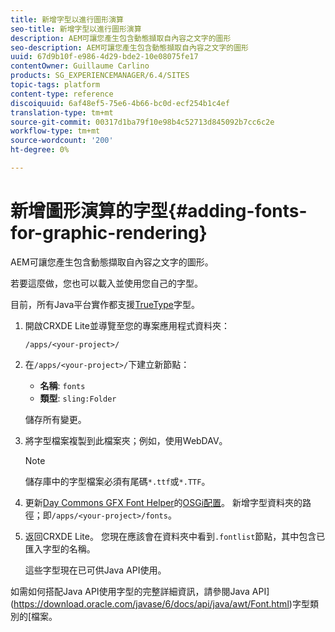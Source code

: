 ```yaml
---
title: 新增字型以進行圖形演算
seo-title: 新增字型以進行圖形演算
description: AEM可讓您產生包含動態擷取自內容之文字的圖形
seo-description: AEM可讓您產生包含動態擷取自內容之文字的圖形
uuid: 67d9b10f-e986-4d29-bde2-10e08075fe17
contentOwner: Guillaume Carlino
products: SG_EXPERIENCEMANAGER/6.4/SITES
topic-tags: platform
content-type: reference
discoiquuid: 6af48ef5-75e6-4b66-bc0d-ecf254b1c4ef
translation-type: tm+mt
source-git-commit: 00317d1ba79f10e98b4c52713d845092b7cc6c2e
workflow-type: tm+mt
source-wordcount: '200'
ht-degree: 0%

---
```



# 新增圖形演算的字型{#adding-fonts-for-graphic-rendering}

AEM可讓您產生包含動態擷取自內容之文字的圖形。

若要這麼做，您也可以載入並使用您自己的字型。

目前，所有Java平台實作都支援[TrueType](https://en.wikipedia.org/wiki/Truetype)字型。

1. 開啟CRXDE Lite並導覽至您的專案應用程式資料夾：

   `/apps/<your-project>/`

1. 在`/apps/<your-project>/`下建立新節點：

   * **名稱**:  `fonts`
   * **類型**:  `sling:Folder`

   儲存所有變更。

1. 將字型檔案複製到此檔案夾；例如，使用WebDAV。

   >[!NOTE]
   >
   >儲存庫中的字型檔案必須有尾碼`*.ttf`或`*.TTF`。

1. 更新[Day Commons GFX Font Helper](/help/sites-deploying/osgi-configuration-settings.md)的[OSGi配置](/help/sites-deploying/configuring-osgi.md)。 新增字型資料夾的路徑；即`/apps/<your-project>/fonts`。

1. 返回CRXDE Lite。 您現在應該會在資料夾中看到`.fontlist`節點，其中包含已匯入字型的名稱。

   這些字型現在已可供Java API使用。

如需如何搭配Java API使用字型的完整詳細資訊，請參閱Java API](https://download.oracle.com/javase/6/docs/api/java/awt/Font.html)字型類別的[檔案。

